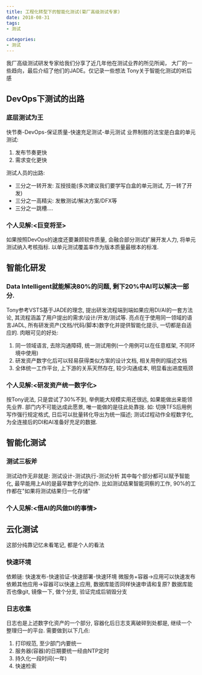 ```yaml
---
title: 工程化转型下的智能化测试(菊厂高级测试专家)
date: 2018-08-31
tags:
- 测试

categories:
- 测试
---
```

我厂高级测试研发专家给我们分享了近几年他在测试业界的所见所闻， 大厂的一些趋向，最后介绍了他们的JADE。仅记录一些想法
<more>
Tony关于智能化测试的听后感
## DevOps下测试的出路
### 底层测试为王
快节奏-DevOps-保证质量-快速充足测试-单元测试
业界制胜的法宝是白盒的单元测试:
1. 发布节奏更快 
2. 需求变化更快

测试人员的出路:
- 三分之一转开发: 互授技能(多次建议我们要学写白盒的单元测试, 万一转了开发)
- 三分之一高精尖: 发散测试/解决方案/DFX等
- 三分之一跳槽....

### 个人见解:<巨变将至>
如果按照DevOps的速度还要兼顾软件质量, 会融合部分测试扩展开发人力, 将单元测试纳入考核指标. 以单元测试覆盖率作为版本质量最根本的标准.

## 智能化研发
### Data Intelligent就能解决80%的问题, 剩下20%中AI可以解决一部分.
Tony参考VSTS基于JADE的理念, 提出研发流程端到端如果应用DI/AI的一套方法论, 其流程涵盖了用户提出的需求/设计/开发/测试等. 亮点在于使用同一领域的语言JADL, 所有研发资产(文档/代码/脚本)数字化并提供智能化提示, 一切都是自适应的.
肉眼可见的好处:
1. 同一领域语言, 去除沟通障碍, 统一测试用例(一个用例可以在任意框架, 不同环境中使用)
2. 研发资产数字化后可以轻易获得类似方案的设计文档, 相关用例的描述文档
3. 全体统一工作平台, 上下游的关系天然存在, 较少沟通成本, 明显看出进度瓶颈
### 个人见解:<研发资产统一数字化>
按Tony说法, 只是尝试了30%不到, 举例能大规模实用还很远, 如果能做出来能领先业界. 部门内不可能达成此愿景, 唯一能做的是往此处靠拢. 如: 切换TFS后用例写作强行规定格式, 日后可以批量转化导出为统一描述; 测试过程动作全程数字化, 为全连接后的DI和AI准备好充足的数据.


## 智能化测试
### 测试三板斧
测试动作无非就是: 测试设计-测试执行-测试分析
其中每个部分都可以赋予智能化, 最早能用上AI的是最早数字化的动作.
比如测试结果智能洞察的工作, 90%的工作都在"如果将测试结果归一化存储"
### 个人见解:<借AI的风做DI的事情>

## 云化测试
这部分纯靠记忆未看笔记, 都是个人的看法
### 快速环境
依赖链: 快速发布-快速验证-快速部署-快速环境
微服务+容器->应用可以快速发布
依赖其他应用->容器可以快速上应用, 数据库能否同样快速申请和复原?
数据库能否也像git, 镜像一下, 做个分支, 验证完成后销毁分支

### 日志收集
日志也是上述数字化资产的一个部分, 容器化后日志支离破碎到处都是, 继续一个整理归一的平台. 
需要做到以下几点:
1. 打印规范, 至少部门内要统一
2. 服务器(容器)的日期要统一经由NTP定时
3. 持久化一段时间(一年)
4. 快速检索

<!--stackedit_data:
eyJoaXN0b3J5IjpbLTg4OTI3ODYwXX0=
-->
